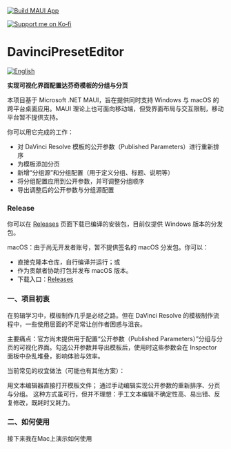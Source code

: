 [![Build MAUI App](https://github.com/BigLazyET/DavinciPresetEditor/actions/workflows/build.yml/badge.svg)](https://github.com/BigLazyET/DavinciPresetEditor/actions/workflows/build.yml)

<p align="left"> <a href="https://ko-fi.com/biglazyet"> <img src="https://ko-fi.com/img/githubbutton_sm.svg" alt="Support me on Ko‑fi"> </a> </p>

# DavinciPresetEditor 

<p align="left"> <a href="README.en.md"><img src="https://img.shields.io/badge/English-README-1f6feb?style=for-the-badge" alt="English"></a> </p>

**实现可视化界面配置达芬奇模板的分组与分页**

本项目基于 Microsoft .NET MAUI，旨在提供同时支持 Windows 与 macOS 的跨平台桌面应用。MAUI 理论上也可面向移动端，但受界面布局与交互限制，移动平台暂不提供支持。

你可以用它完成的工作：

- 对 DaVinci Resolve 模板的公开参数（Published Parameters）进行重新排序
- 为模板添加分页
- 新增“分组源”和分组配置（用于定义分组、标题、说明等）
- 将分组配置应用到公开参数，并可调整分组顺序
- 导出调整后的公开参数与分组源配置

### Release

你可以在 [Releases](https://github.com/BigLazyET/DavinciPresetEditor/releases) 页面下载已编译的安装包，目前仅提供 Windows 版本的分发包。

macOS：由于尚无开发者账号，暂不提供签名的 macOS 分发包。你可以：

- 直接克隆本仓库，自行编译并运行；或
- 作为贡献者协助打包并发布 macOS 版本。
- 下载入口：[Releases](https://github.com/BigLazyET/DavinciPresetEditor/releases)

### 一、项目初衷

在剪辑学习中，模板制作几乎是必经之路。但在 DaVinci Resolve 的模板制作流程中，一些使用层面的不足常让创作者困惑与沮丧。

主要痛点：官方尚未提供用于配置“公开参数（Published Parameters）”分组与分页的可视化界面。勾选公开参数并导出模板后，使用时这些参数会在 Inspector 面板中杂乱堆叠，影响体验与效率。

当前常见的权宜做法（可能也有其他方案）：

用文本编辑器直接打开模板文件；
通过手动编辑实现公开参数的重新排序、分页与分组。
这种方式虽可行，但并不理想：手工文本编辑不确定性高、易出错、反复修改，既耗时又耗力。

### 二、如何使用

接下来我在Mac上演示如何使用